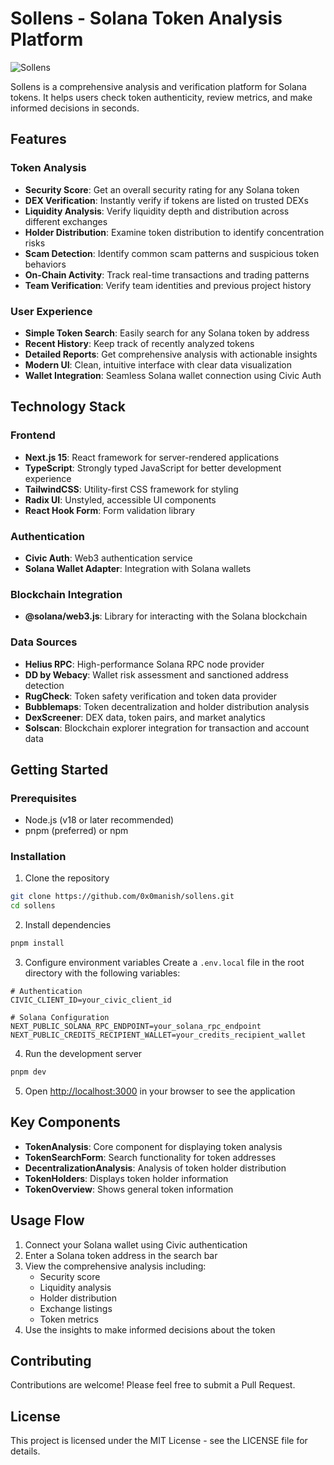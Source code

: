 # Sollens - Solana Token Analysis Platform

![Sollens](https://placehold.co/600x200/1e293b/22c55e?text=Sollens&font=montserrat)

Sollens is a comprehensive analysis and verification platform for Solana tokens. It helps users check token authenticity, review metrics, and make informed decisions in seconds.

## Features

### Token Analysis
- **Security Score**: Get an overall security rating for any Solana token
- **DEX Verification**: Instantly verify if tokens are listed on trusted DEXs
- **Liquidity Analysis**: Verify liquidity depth and distribution across different exchanges
- **Holder Distribution**: Examine token distribution to identify concentration risks
- **Scam Detection**: Identify common scam patterns and suspicious token behaviors
- **On-Chain Activity**: Track real-time transactions and trading patterns
- **Team Verification**: Verify team identities and previous project history

### User Experience
- **Simple Token Search**: Easily search for any Solana token by address
- **Recent History**: Keep track of recently analyzed tokens
- **Detailed Reports**: Get comprehensive analysis with actionable insights
- **Modern UI**: Clean, intuitive interface with clear data visualization
- **Wallet Integration**: Seamless Solana wallet connection using Civic Auth

## Technology Stack

### Frontend
- **Next.js 15**: React framework for server-rendered applications
- **TypeScript**: Strongly typed JavaScript for better development experience
- **TailwindCSS**: Utility-first CSS framework for styling
- **Radix UI**: Unstyled, accessible UI components
- **React Hook Form**: Form validation library

### Authentication
- **Civic Auth**: Web3 authentication service
- **Solana Wallet Adapter**: Integration with Solana wallets

### Blockchain Integration
- **@solana/web3.js**: Library for interacting with the Solana blockchain

### Data Sources
- **Helius RPC**: High-performance Solana RPC node provider 
- **DD by Webacy**: Wallet risk assessment and sanctioned address detection
- **RugCheck**: Token safety verification and token data provider
- **Bubblemaps**: Token decentralization and holder distribution analysis
- **DexScreener**: DEX data, token pairs, and market analytics
- **Solscan**: Blockchain explorer integration for transaction and account data

## Getting Started

### Prerequisites
- Node.js (v18 or later recommended)
- pnpm (preferred) or npm

### Installation

1. Clone the repository
```bash
git clone https://github.com/0x0manish/sollens.git
cd sollens
```

2. Install dependencies
```bash
pnpm install
```

3. Configure environment variables
Create a `.env.local` file in the root directory with the following variables:
```
# Authentication
CIVIC_CLIENT_ID=your_civic_client_id

# Solana Configuration
NEXT_PUBLIC_SOLANA_RPC_ENDPOINT=your_solana_rpc_endpoint
NEXT_PUBLIC_CREDITS_RECIPIENT_WALLET=your_credits_recipient_wallet
```

4. Run the development server
```bash
pnpm dev
```

5. Open [http://localhost:3000](http://localhost:3000) in your browser to see the application

## Key Components

- **TokenAnalysis**: Core component for displaying token analysis
- **TokenSearchForm**: Search functionality for token addresses
- **DecentralizationAnalysis**: Analysis of token holder distribution
- **TokenHolders**: Displays token holder information
- **TokenOverview**: Shows general token information

## Usage Flow

1. Connect your Solana wallet using Civic authentication
2. Enter a Solana token address in the search bar
3. View the comprehensive analysis including:
   - Security score
   - Liquidity analysis
   - Holder distribution
   - Exchange listings
   - Token metrics
4. Use the insights to make informed decisions about the token

## Contributing

Contributions are welcome! Please feel free to submit a Pull Request.

## License

This project is licensed under the MIT License - see the LICENSE file for details.
